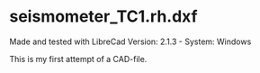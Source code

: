 # seismometer_TC1.rh.dxf

Made and tested with LibreCad Version: 2.1.3 - System: Windows

This is my first attempt of a CAD-file.
